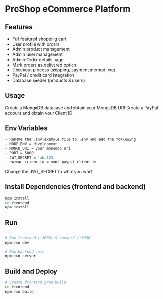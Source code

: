 # ProShop eCommerce Platform

## Features
- Full featured shopping cart
- User profile with orders
- Admin product management
- Admin user management
- Admin Order details page
- Mark orders as delivered option
- Checkout process (shipping, payment method, etc)
- PayPal / credit card integration
- Database seeder (products & users)

## Usage
Create a MongoDB database and obtain your MongoDB URI 
Create a PayPal account and obtain your Client ID 

## Env Variables
```bash
- Rename the .env.example file to .env and add the following
- NODE_ENV = development
- MONGO_URI = your mongodb uri
- PORT = 5000
- JWT_SECRET = 'abc123'
- PAYPAL_CLIENT_ID = your paypal client id

```
Change the JWT_SECRET to what you want

## Install Dependencies (frontend and backend)
```bash
npm install
cd frontend
npm install
```

## Run 
```bash

# Run frontend (:3000) & backend (:5000)
npm run dev

# Run backend only
npm run server
```
## Build and Deploy
```bash
# Create frontend prod build
cd frontend
npm run build
```

